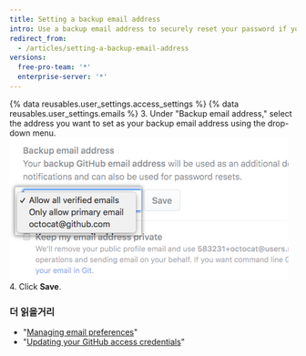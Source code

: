 ```yaml
---
title: Setting a backup email address
intro: Use a backup email address to securely reset your password if you can no longer access your primary email address.
redirect_from:
  - /articles/setting-a-backup-email-address
versions:
  free-pro-team: '*'
  enterprise-server: '*'
---
```


{% data reusables.user_settings.access_settings %}
{% data reusables.user_settings.emails %}
3. Under "Backup email address," select the address you want to set as your backup email address using the drop-down menu. ![Backup email address](/assets/images/help/settings/backup-email-address.png)
4. Click **Save**.

### 더 읽을거리

- "[Managing email preferences](/articles/managing-email-preferences/)"
- "[Updating your GitHub access credentials](/articles/updating-your-github-access-credentials/)"

